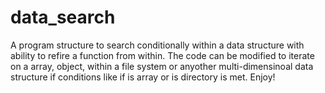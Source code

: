 # data_search
A program structure to search conditionally within a data structure with ability to refire a function from within. The code can be modified to iterate on a array, object, within a file system or anyother multi-dimensinoal data structure if conditions like if is array or is directory is met. Enjoy!
